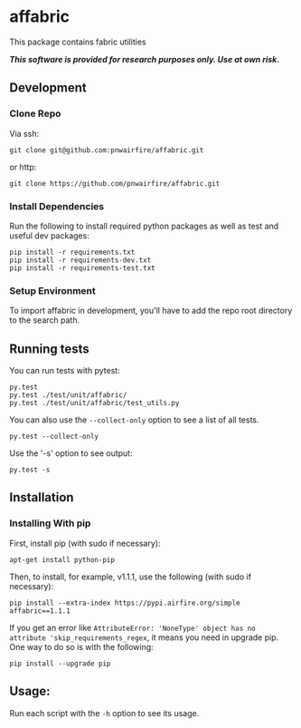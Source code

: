 # affabric

This package contains fabric utilities

***This software is provided for research purposes only. Use at own risk.***

## Development

### Clone Repo

Via ssh:

    git clone git@github.com:pnwairfire/affabric.git

or http:

    git clone https://github.com/pnwairfire/affabric.git

### Install Dependencies

Run the following to install required python packages as well
as test and useful dev packages:

    pip install -r requirements.txt
    pip install -r requirements-dev.txt
    pip install -r requirements-test.txt

### Setup Environment

To import affabric in development, you'll have to add the repo
root directory to the search path.

## Running tests

You can run tests with pytest:

    py.test
    py.test ./test/unit/affabric/
    py.test ./test/unit/affabric/test_utils.py

You can also use the ```--collect-only``` option to see a list of all tests.

    py.test --collect-only

Use the '-s' option to see output:

    py.test -s

## Installation

### Installing With pip

First, install pip (with sudo if necessary):

    apt-get install python-pip

Then, to install, for example, v1.1.1, use the following (with sudo if
necessary):

    pip install --extra-index https://pypi.airfire.org/simple affabric==1.1.1

If you get an error like    ```AttributeError: 'NoneType' object has no attribute 'skip_requirements_regex```, it means you need in upgrade pip.  One way to do so is with the following:

    pip install --upgrade pip

## Usage:

Run each script with the `-h` option to see its usage.
